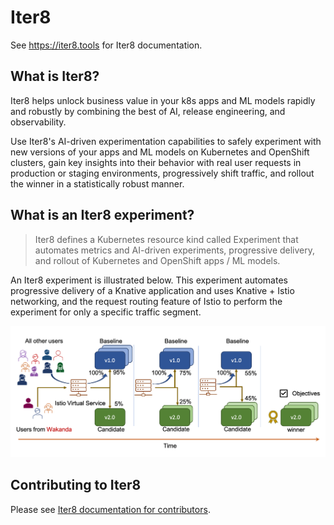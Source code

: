 # Iter8
See https://iter8.tools for Iter8 documentation.

## What is Iter8?

Iter8 helps unlock business value in your k8s apps and ML models rapidly and robustly by combining the best of AI, release engineering, and observability.

Use Iter8's AI-driven experimentation capabilities to safely experiment with new versions of your apps and ML models on Kubernetes and OpenShift clusters, gain key insights into their behavior with real user requests in production or staging environments, progressively shift traffic, and rollout the winner in a statistically robust manner.

## What is an Iter8 experiment?

> Iter8 defines a Kubernetes resource kind called Experiment that automates metrics and AI-driven experiments, progressive delivery, and rollout of Kubernetes and OpenShift apps / ML models.

An Iter8 experiment is illustrated below. This experiment automates progressive delivery of a Knative application and uses Knative + Istio networking, and the request routing feature of Istio to perform the experiment for only a specific traffic segment.

![Iter8 Canary](mkdocs/src/assets/images/request-routing.png)

## Contributing to Iter8
Please see [Iter8 documentation for contributors](https://iter8.tools/contributing/).